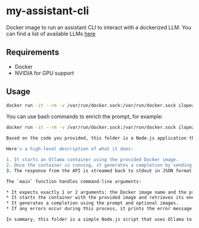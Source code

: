 # my-assistant-cli
Docker image to run an assistant CLI to interact with a dockerized LLM. You can find a list of available LLMs [here](https://hub.docker.com/repositories/ilopezluna)

## Requirements
- Docker
- NVIDIA for GPU support 

## Usage

```bash
docker run -it --rm -v /var/run/docker.sock:/var/run/docker.sock ilopezluna/my-assistant-cli  "ilopezluna/thebloke_tinyllama-1_1b-chat-v1_0-gguf:tinyllama-1.1b-chat-v1.0.Q4_K_S.gguf_ollama_0.2.1" "What is the capital of Spain?"
```

You can use bash commands to enrich the prompt, for example:

```bash
docker run -it --rm -v /var/run/docker.sock:/var/run/docker.sock ilopezluna/my-assistant-cli:nodejs  "ilopezluna/ollama-llama3.1:0.2.8-8b" "I will provide you the contents of the files of a folder, your task is to describe what this folder is about. Here is the content: '$(for file in src/*; do [[ -f "$file" ]] && echo -e "\nContents of $file:" && cat "$file"; done)'"

Based on the code you provided, this folder is a Node.js application that uses the Ollama Container from Testcontainers and Axios to generate text completions.

Here's a high-level description of what it does:

1. It starts an Ollama container using the provided Docker image.
2. Once the container is running, it generates a completion by sending a POST request to the container's API with the prompt and optional images.
3. The response from the API is streamed back to stdout in JSON format.

The `main` function handles command-line arguments:

* It expects exactly 1 or 2 arguments: the Docker image name and the prompt. If no images are provided, it defaults to an empty array.
* It starts the container with the provided image and retrieves its endpoint URL.
* It generates a completion using the prompt and optional images.
* If any errors occur during this process, it prints the error message and exits.

In summary, this folder is a simple Node.js script that uses Ollama to generate text completions from command-line arguments.
```


